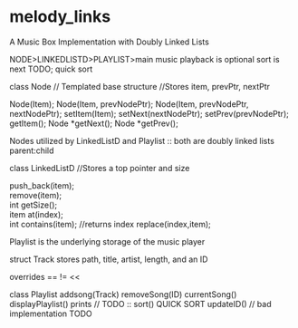 # melody_links
A Music Box Implementation with Doubly Linked Lists

NODE>LINKEDLISTD>PLAYLIST>main
music playback is optional
sort is next TODO; quick sort




class Node // Templated base structure
  //Stores item, prevPtr, nextPtr

   Node(Item);
   Node(Item, prevNodePtr);
   Node(Item, prevNodePtr, nextNodePtr);
   setItem(Item);
   setNext(nextNodePtr);
   setPrev(prevNodePtr);
   getItem();
   Node *getNext();
   Node *getPrev();

Nodes utilized by LinkedListD and Playlist :: both are doubly linked lists parent:child

class LinkedListD
  //Stores a top pointer and size

   push_back(item);   
   remove(item);        
   int getSize();                 
   item at(index);                   
   int contains(item); //returns index
   replace(index,item);

Playlist is the underlying storage of the music player

struct Track 
  stores path, title, artist, length, and an ID

  overrides ==  !=  << 

class Playlist
  addsong(Track) 
  removeSong(ID)
  currentSong()
  displayPlaylist() prints
  // TODO :: sort() QUICK SORT
  updateID() // bad implementation TODO

